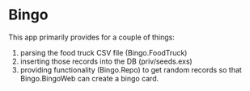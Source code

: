 # Bingo

This app primarily provides for a couple of things:
1. parsing the food truck CSV file (Bingo.FoodTruck)
2. inserting those records into the DB (priv/seeds.exs)
3. providing functionality (Bingo.Repo) to get random records so that Bingo.BingoWeb can create a bingo card.